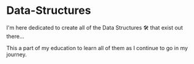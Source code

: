 # Data-Structures

I'm here dedicated to create all of the Data Structures 🛠 that exist out there…

This a part of my education to learn all of them as I continue to go in my journey.
